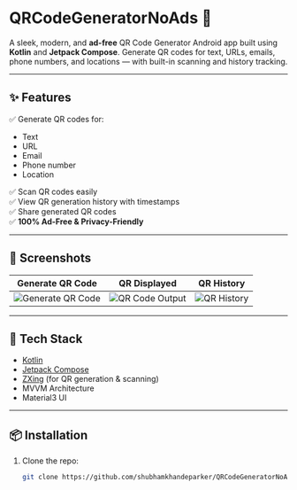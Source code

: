 # QRCodeGeneratorNoAds 📱

A sleek, modern, and **ad-free** QR Code Generator Android app built using **Kotlin** and **Jetpack Compose**. Generate QR codes for text, URLs, emails, phone numbers, and locations — with built-in scanning and history tracking.

---

## ✨ Features

✅ Generate QR codes for:  
- Text  
- URL  
- Email  
- Phone number  
- Location  

✅ Scan QR codes easily  
✅ View QR generation history with timestamps  
✅ Share generated QR codes  
✅ **100% Ad-Free & Privacy-Friendly**

---

## 📸 Screenshots

| Generate QR Code | QR Displayed | QR History |
|------------------|--------------|------------|
| ![Generate QR Code](https://github.com/user-attachments/assets/42eede90-252e-4f8e-870b-e5c3438bbe06) | ![QR Code Output](https://github.com/user-attachments/assets/f071e87b-cc81-422f-8b9f-41c1a1ad6cc0) | ![QR History](https://github.com/user-attachments/assets/58dab6fe-d9ce-46d2-8988-1d7834735d39) |

---

## 🚀 Tech Stack

- [Kotlin](https://kotlinlang.org/)
- [Jetpack Compose](https://developer.android.com/jetpack/compose)
- [ZXing](https://github.com/zxing/zxing) (for QR generation & scanning)
- MVVM Architecture
- Material3 UI

---

## 📦 Installation

1. Clone the repo:
   ```bash
   git clone https://github.com/shubhamkhandeparker/QRCodeGeneratorNoAds.git

